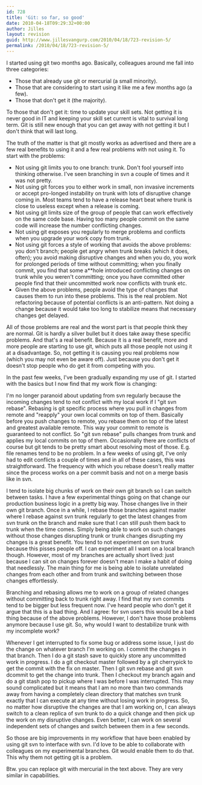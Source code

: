 ```yaml
---
id: 728
title: 'Git: so far, so good'
date: 2010-04-18T09:29:32+00:00
author: Jilles
layout: revision
guid: http://www.jillesvangurp.com/2010/04/18/723-revision-5/
permalink: /2010/04/18/723-revision-5/
---
```

I started using git two months ago. Basically, colleagues around me fall into three categories:
<ul>
	<li>Those that already use git or mercurial (a small minority).</li>
	<li>Those that are considering to start using it like me a few months ago (a few).</li>
	<li>Those that don't get it (the majority).</li>
</ul>

To those that don't get it: time to update your skill sets. Not getting it is never good in IT and keeping your skill set current is vital to survival long term. Git is still new enough that you can get away with not getting it but I don't think that will last long.

The truth of the matter is that git mostly works as advertised and there are a few real benefits to using it and a few real problems with not using it. To start with the problems:
<ul>
	<li>Not using git limits you to one branch: trunk. Don't fool yourself into thinking otherwise. I've seen branching in svn a couple of times and it was not pretty.</li>
	<li>Not using git forces you to either work in small, non invasive increments or accept pro-longed instability on trunk with lots of disruptive change coming in. Most teams tend to have a release heart beat where trunk is close to useless except when a release is coming.</li>
	<li>Not using git limits size of the group of people that can work effectively on the same code base. Having too many people commit on the same code will increase the number conflicting changes.</li>
	<li>Not using git exposes you regularly to merge problems and conflicts when you upgrade your work copy from trunk.</li>
	<li>Not using git forces a style of working that avoids the above problems: you don't branch; people get angry when trunk breaks (which it does, often); you avoid making disruptive changes and when you do, you work for prolonged periods of time without committing; when you finally commit, you find that some a**hole introduced conflicting changes on trunk while you weren't committing; once you have committed other people find that their uncommitted work now conflicts with trunk etc.</li>
	<li>Given the above problems, people avoid the type of changes that causes them to run into these problems. This is the real problem. Not refactoring because of potential conflicts is an anti-pattern. Not doing a change because it would take too long to stabilize means that necessary changes get delayed.</li> 
</ul>

All of those problems are real and the worst part is that people think they are normal. Git is hardly a silver bullet but it does take away these specific problems. And that's a real benefit. Because it is a real benefit, more and more people are starting to use git, which puts all those people not using it at a disadvantage. So, not getting it is causing you real problems now (which you may not even be aware off). Just because you don't get it doesn't stop people who do get it from competing with you. 

In the past few weeks, I've been gradually expanding my use of git. I started with the basics but I now find that my work flow is changing:

I'm no longer paranoid about updating from svn regularly because the incoming changes tend to not conflict with my local work if I "git svn rebase". Rebasing is git specific process where you pull in changes from remote and "reapply" your own local commits on top of them. Basically before you push changes to remote, you rebase them on top of the latest and greatest available remote. This way your commit to remote is guaranteed to not conflict. So "git svn rebase" pulls changes from trunk and applies my local commits on top of them. Occasionally there are conflicts of course but git tends to be pretty smart about resolving most of those. E.g. file renames tend to be no problem. In a few weeks of using git, I've only had to edit conflicts a couple of times and in all of these cases, this was straightforward. The frequency with which you rebase doesn't really matter since the process works on a per commit basis and not on a merge basis like in svn. 
 
I tend to isolate big chunks of work on their own git branch so I can switch between tasks. I have a few experimental things going on that change our production business logic in a pretty big way. Those changes live in their own git branch. Once in a while, I rebase those branches against master where I rebase against svn trunk regularly to get the latest changes from svn trunk on the branch and make sure that I can still push them back to trunk when the time comes. Simply being able to work on such changes without those changes disrupting trunk or trunk changes disrupting my changes is a great benefit. You tend to not experiment on svn trunk because this pisses people off. I can experiment all I want on a local branch though. However, most of my branches are actually short lived: just because I can sit on changes forever doesn't mean I make a habit of doing that needlessly. The main thing for me is being able to isolate unrelated changes from each other and from trunk and switching between those changes effortlessly.

Branching and rebasing allows me to work on a group of related changes without committing back to trunk right away. I find that my svn commits tend to be bigger but less frequent now. I've heard people who don't get it argue that this is a bad thing. And I agree: for svn users this would be a bad thing because of the above problems. However, I don't have those problems anymore because I use git. So, why would I want to destabilize trunk with my incomplete work?

Whenever I get interrupted to fix some bug or address some issue, I just do the change on whatever branch I'm working on. I commit the changes in that branch. Then I do a git stash save to quickly store any uncommitted work in progress. I do a git checkout master followed by a git cherrypick <commitid> to get the commit with the fix on master. Then I git svn rebase and git svn dcommit to get the change into trunk. Then I checkout my branch again and do a git stash pop to pickup where I was before I was interrupted. This may sound complicated but it means that I am no more than two commands away from having a completely clean directory that matches svn trunk exactly that I can execute at any time without losing work in progress. So, no matter how disruptive the changes are that I am working on, I can always switch to a clean replica of svn trunk to do a quick change and then pick up the work on my disruptive changes. Even better, I can work on several independent sets of changes and switch between them in a few seconds.

So those are big improvements in my workflow that have been enabled by using git svn to interface with svn. I'd love to be able to collaborate with colleagues on my experimental branches. Git would enable them to do that. This why them not getting git is a problem. 

Btw. you can replace git with mercurial in the text above. They are very similar in capabilities.

